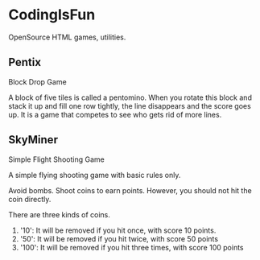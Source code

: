# CodingIsFun
OpenSource HTML games, utilities.

## Pentix
Block Drop Game

A block of five tiles is called a pentomino.
When you rotate this block and stack it up and fill one row tightly,
the line disappears and the score goes up.
It is a game that competes to see who gets rid of more lines.

## SkyMiner
Simple Flight Shooting Game

A simple flying shooting game with basic rules only.

Avoid bombs.
Shoot coins to earn points.
However, you should not hit the coin directly.

There are three kinds of coins.
1. '10': It will be removed if you hit once, with score 10 points.
2. '50': It will be removed if you hit twice, with score 50 points
3. '100': It will be removed if you hit three times, with score 100 points
